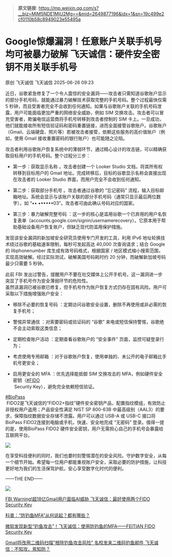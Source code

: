 > **原文链接**: https://mp.weixin.qq.com/s?__biz=MjM5NDE1MjU2Mg==&mid=2649877196&idx=1&sn=19c499e2cf0110b58c8949023e55495a

#  Google惊爆漏洞！任意账户关联手机号均可被暴力破解 飞天诚信：硬件安全密钥不用关联手机号  
原创 飞天诚信  飞天诚信   2025-06-26 09:23  
  
近日，谷歌紧急修复了一个令人震惊的安全漏洞——攻击者只需知道谷歌账户显示的部分手机号码，就能通过暴力破解技术获取完整的手机号码。整个过程最快仅需 5 秒钟，而且受害者完全不会收到任何通知。如果与谷歌账户关联的手机号码泄露，用户可能面临更加严重的网络安全威胁，例如 SIM 交换攻击。攻击者可以冒充受害者，欺骗电信运营商将手机号转移到攻击者控制的 SIM 卡上。一旦成功，他们就能接收所有短信验证码和密码重置链接，进而全面接管谷歌账户。谷歌账户（Gmail、云端硬盘、照片等）若被攻击者接管，依赖这些服务的高价值账户（例如，使用 Gmail 接收重置密码的银行账户）也可能随之沦陷。  
  
攻击者利用谷歌账户恢复系统中的薄弱环节，通过精心设计的攻击链，可以精确获取目标用户的手机号码。整个过程分三步：  
- 第一步：获取显示名称 。攻击者创建一个 Looker Studio 文档，将其所有权转移到目标用户的 Gmail 地址。完成转移后，目标的谷歌显示名称会直接出现在攻击者的 Looker Studio 界面，而用户完全不会收到任何通知。  
  
- 第二步：获取部分手机号 。攻击者通过谷歌的 “忘记密码” 流程，输入目标邮箱地址。系统会显示与该账户关联的部分手机号码（通常只显示最后两位数字），如 “•• ••••••03”。攻击者可由此确认号码对应的国家。  
  
- 第三步：暴力破解完整号码 ：这一步的核心是滥用谷歌一个已弃用的用户名恢复表单（accounts.google.com/signin/usernamerecovery）。它原本用于帮助基础设备用户恢复账户，但缺乏现代防滥用保护措施。  
  
发现该安全漏洞的新加坡安全研究员使用专门开发的工具，利用 IPv6 地址轮换技术绕过谷歌的基础速率限制，每秒可发起高达 40,000 次查询请求；结合 Google 的 libphonenumber 库生成有效号码格式，根据国家 / 地区模式缩小搜索范围，实现高效破解。经过实际测试，破解美国号码耗时约 20 分钟，而破解新加坡号码最少只需要 5 秒钟。  
  
此前 FBI 发出过警告，提醒用户不要在社交媒体上公开手机号。这一漏洞进一步突显了手机号作为安全薄弱环节的危险性。  
虽然该漏洞已被谷歌已修复，但手机号作为账户恢复方式仍存在固有风险。用户可采取以下措施增强账户安全：  
- 移除不必要的恢复号码 ：定期访问谷歌安全设置，删除不再使用或非必需的恢复手机号；  
  
- 警惕异常通信 ：对索要密码或验证码的 “谷歌” 来电或短信保持警惕，谷歌绝不会主动索取这类信息；  
  
- 定期检查账户活动 ：定期查看谷歌账户的 “安全事件” 页面，监控可疑登录行为；  
  
- 考虑使用专用邮箱 ：对于谷歌账户恢复，使用单独的、未公开的电子邮箱比手机号更安全；  
  
- 启用更安全的 MFA ：优先选择能抵御 SIM 交换攻击的 MFA，例如硬件安全密钥（[#FIDO]()  
 Security Key），避免完全依赖短信验证。  
  
[#BioPass]()  
 FIDO2是飞天诚信的“FIDO2+指纹”硬件安全密钥产品，配置指纹模组，有效防止非授权用户盗用；产品安全性满足 NIST SP 800-63B 中最高级别（AAL3）的要求，保障指纹数据安全存储不泄露。用户可以通过 USB-A 或 USB-C 接口将 BioPass FIDO2连接到电脑或手机，快速、安全地完成 “无密码” 登录。值得一提的是，使用BioPass FIDO2 硬件安全密钥，用户无需担心自己的手机号会暴露给互联网平台。  
  
![](https://mmbiz.qpic.cn/sz_mmbiz_jpg/nB7GRqGZJUkNGDoJfEpsZBlboLgLIic9BJISoe5UUkPApMLrl9ogp91zT5ySLOeq3qhSym86RBuCf4xp5CtzPGw/640?wx_fmt=jpeg&from=appmsg "")  
  
在享受科技便利的同时，我们也要时刻警惕潜在的安全风险。守护数字安全，从每一个细节开始。希望每一位用户都能重视账户安全，采取必要的防护措施，让科技更好地为我们的生活保驾护航，安心享受数字化时代的便利。  
  
——THE END——  
  
![](https://mmbiz.qpic.cn/sz_mmbiz_jpg/nB7GRqGZJUkBHxaRrwq019Tmyjgd7mU6q74TeSbRXXmnv6poygsXVIee1YUKib5bVH73rEJy9ibJFMWuWWew2Bdg/640?wx_fmt=jpeg&from=appmsg "")  
  
[FBI Warning!超18亿Gmail用户面临AI威胁 飞天诚信：最好使用两个FIDO Security Key](https://mp.weixin.qq.com/s?__biz=MjM5NDE1MjU2Mg==&mid=2649876829&idx=1&sn=3cbd044f209b52a31edca33416d46940&scene=21#wechat_redirect)  
  
  
[科普：“防钓鱼MFA”从何说起？都有哪些？](https://mp.weixin.qq.com/s?__biz=MjM5NDE1MjU2Mg==&mid=2649876964&idx=1&sn=2ec416545ea149da8794aa9e688adf0b&scene=21#wechat_redirect)  
  
  
[微软发现新型“钓鱼攻击”！飞天诚信：使用防钓鱼的MFA——FEITIAN FIDO Security Key](https://mp.weixin.qq.com/s?__biz=MjM5NDE1MjU2Mg==&mid=2649876957&idx=1&sn=1ce5cac9ed8081146b3b1d7492246b42&scene=21#wechat_redirect)  
  
  
[Gmail将改用二维码扫描"根除钓鱼攻击风险" 名校发来二维码钓鱼邮件 飞天诚信：不知攻，焉知防？](https://mp.weixin.qq.com/s?__biz=MjM5NDE1MjU2Mg==&mid=2649876802&idx=1&sn=7bcdfe5b2552ec04fac77badc1783b3c&scene=21#wechat_redirect)  
  
  
